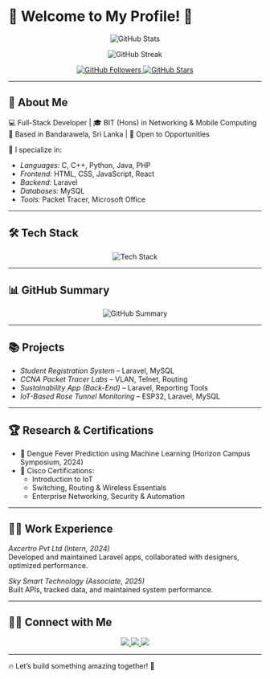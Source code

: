 # 🚀 Welcome to My Profile! 🚀  

<p align="center">
  <img src="https://github-readme-stats.vercel.app/api?username=DrFace&show_icons=true&theme=radical&hide_border=true" alt="GitHub Stats">
</p>

<p align="center">
  <img src="https://github-readme-streak-stats.herokuapp.com/?user=DrFace&theme=radical&hide_border=true" alt="GitHub Streak">
</p>

<p align="center">
  <a href="https://github.com/DrFace">
    <img src="https://img.shields.io/github/followers/DrFace?label=Follow&style=social" alt="GitHub Followers">
  </a>
  <a href="https://github.com/DrFace">
    <img src="https://img.shields.io/github/stars/DrFace?label=Stars&style=social" alt="GitHub Stars">
  </a>
</p>

---

## 🌟 About Me  
💻 Full-Stack Developer | 🎓 BIT (Hons) in Networking & Mobile Computing  
📍 Based in Bandarawela, Sri Lanka | 💼 Open to Opportunities  

🔹 I specialize in:  
- *Languages:* C, C++, Python, Java, PHP  
- *Frontend:* HTML, CSS, JavaScript, React  
- *Backend:* Laravel  
- *Databases:* MySQL  
- *Tools:* Packet Tracer, Microsoft Office  

---

## 🛠 Tech Stack  

<p align="center">
  <img src="https://skillicons.dev/icons?i=c,cpp,python,java,php,react,laravel,js,html,css,mysql&theme=dark" alt="Tech Stack">
</p>

---

## 📊 GitHub Summary  

<p align="center">
  <img src="https://github-profile-summary-cards.vercel.app/api/cards/profile-details?username=DrFace&theme=radical" alt="GitHub Summary">
</p>

---

## 📚 Projects  
- *Student Registration System* – Laravel, MySQL  
- *CCNA Packet Tracer Labs* – VLAN, Telnet, Routing  
- *Sustainability App (Back-End)* – Laravel, Reporting Tools  
- *IoT-Based Rose Tunnel Monitoring* – ESP32, Laravel, MySQL  

---

## 🏆 Research & Certifications  
- 🧠 Dengue Fever Prediction using Machine Learning (Horizon Campus Symposium, 2024)  
- 📜 Cisco Certifications:  
   - Introduction to IoT  
   - Switching, Routing & Wireless Essentials  
   - Enterprise Networking, Security & Automation  

---

## 👨‍💼 Work Experience  
*Axcertro Pvt Ltd (Intern, 2024)*  
Developed and maintained Laravel apps, collaborated with designers, optimized performance.

*Sky Smart Technology (Associate, 2025)*  
Built APIs, tracked data, and maintained system performance.

---

## 👯‍♂️ Connect with Me  

<p align="center">
  <a href="https://github.com/DrFace">
    <img src="https://img.shields.io/badge/GitHub-181717?style=for-the-badge&logo=github&logoColor=white">
  </a>
  <a href="https://www.linkedin.com/in/DrFace-0408bb241/">
    <img src="https://img.shields.io/badge/LinkedIn-0077B5?style=for-the-badge&logo=linkedin&logoColor=white">
  </a>
  <a href="mailto:tharakaprasad04@gmail.com">
    <img src="https://img.shields.io/badge/Email-D14836?style=for-the-badge&logo=gmail&logoColor=white">
  </a>
</p>

---

🔥 Let’s build something amazing together! 🚀
